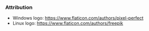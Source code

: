 ### Attribution 

* Windows logo: https://www.flaticon.com/authors/pixel-perfect
* Linux logo: https://www.flaticon.com/authors/freepik